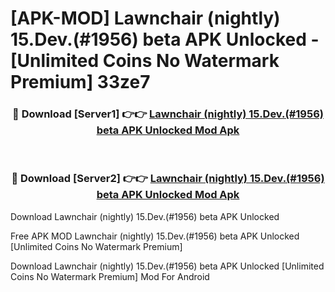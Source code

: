 # [APK-MOD] Lawnchair (nightly) 15.Dev.(#1956) beta APK Unlocked - [Unlimited Coins No Watermark Premium] 33ze7



<div align="center">
<h3>🔴 Download [Server1] 👉👉 <a href="https://momento.my/?title=Lawnchair_(nightly)_15.Dev.(#1956)_beta_APK_Unlocked">Lawnchair (nightly) 15.Dev.(#1956) beta APK Unlocked Mod Apk</a></h3><br>

<h3>🔴 Download [Server2] 👉👉 <a href="https://momento.my/?title=Lawnchair_(nightly)_15.Dev.(#1956)_beta_APK_Unlocked">Lawnchair (nightly) 15.Dev.(#1956) beta APK Unlocked Mod Apk</a></h3>
</div>



Download Lawnchair (nightly) 15.Dev.(#1956) beta APK Unlocked 

Free APK MOD Lawnchair (nightly) 15.Dev.(#1956) beta APK Unlocked [Unlimited Coins No Watermark Premium]

Download Lawnchair (nightly) 15.Dev.(#1956) beta APK Unlocked [Unlimited Coins No Watermark Premium] Mod For Android
